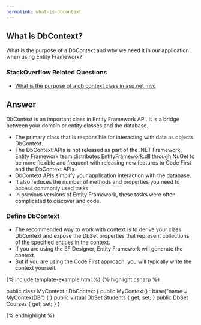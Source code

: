 ```yaml
---
permalink: what-is-dbcontext
---
```


## What is DbContext? 

What is the purpose of a DbContext and why we need it in our application when using Entity Framework?

### StackOverflow Related Questions

 - [What is the purpose of a db context class in asp.net mvc](https://stackoverflow.com/questions/31953317/what-is-the-purpose-of-a-db-context-class-in-asp-net-mvc)

## Answer

DbContext is an important class in Entity Framework API. It is a bridge between your domain or entity classes and the database.

 - The primary class that is responsible for interacting with data as objects DbContext. 
 - The DbContext APIs is not released as part of the .NET Framework, Entity Framework team distributes EntityFramework.dll through NuGet to be more flexible and frequent with releasing new features to Code First and the DbContext APIs.
 - DbContext APIs simplify your application interaction with the database.
 - It also reduces the number of methods and properties you need to access commonly used tasks.
 - In previous versions of Entity Framework, these tasks were often complicated to discover and code.

### Define DbContext

 - The recommended way to work with context is to derive your class DbContext and expose the DbSet properties that represent collections of the specified entities in the context. 
 - If you are using the EF Designer, Entity Framework will generate the context. 
 - But if you are using the Code First approach, you will typically write the context yourself.

{% include template-example.html %} 
{% highlight csharp %}

public class MyContext : DbContext
{
    public MyContext() : base("name = MyContextDB") { }
    public virtual DbSet<Student> Students { get; set; }
    public DbSet<Course> Courses { get; set; }
}

{% endhighlight %}